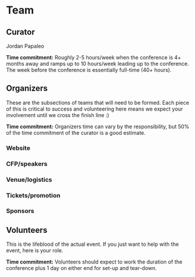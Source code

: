 # Team

## Curator

Jordan Papaleo

**Time commitment:** Roughly 2-5 hours/week when the conference is 4+ months away and ramps up to 10 hours/week leading up to the conference. The week before the conference is essentially full-time (40+ hours).

## Organizers

These are the subsections of teams that will need to be formed.  Each piece of this is critical to success and volunteering here means we expect your involvement until we cross the finish line :)

**Time commitment:** Organizers time can vary by the responsibility, but 50% of the time commitment of the curator is a good estimate.

### Website

### CFP/speakers

### Venue/logistics

### Tickets/promotion

### Sponsors

## Volunteers

This is the lifeblood of the actual event.  If you just want to help with the event, here is your role.

**Time commitment:** Volunteers should expect to work the duration of the conference plus 1 day on either end for set-up and tear-down.
